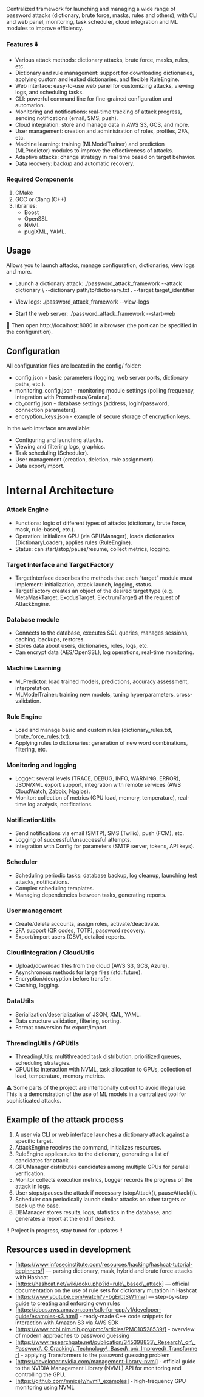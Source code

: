 Сentralized framework for launching and managing a wide range of password attacks (dictionary, brute force, masks, rules and others), with CLI and web panel, monitoring, task scheduler, cloud integration and ML modules to improve efficiency.

### Features ⬇️
- Various attack methods: dictionary attacks, brute force, masks, rules, etc.
- Dictionary and rule management: support for downloading dictionaries, applying custom and leaked dictionaries, and flexible RuleEngine.
- Web interface: easy-to-use web panel for customizing attacks, viewing logs, and scheduling tasks.
- CLI: powerful command line for fine-grained configuration and automation.
- Monitoring and notifications: real-time tracking of attack progress, sending notifications (email, SMS, push).
- Cloud integration: store and manage data in AWS S3, GCS, and more.
- User management: creation and administration of roles, profiles, 2FA, etc.
- Machine learning: training (MLModelTrainer) and prediction (MLPredictor) modules to improve the effectiveness of attacks.
- Adaptive attacks: change strategy in real time based on target behavior.
- Data recovery: backup and automatic recovery.

### Required Components
1. CMake
2. GCC or Clang (C++) 
3. libraries:  
   - Boost  
   - OpenSSL 
   - NVML  
   - pugiXML, YAML.  
## Usage
Allows you to launch attacks, manage configuration, dictionaries, view logs and more.

- Launch a dictionary attack:  ./password_attack_framework --attack dictionary \ --dictionary path/to/dictionary.txt \. --target target_identifier
      
- View logs:  ./password_attack_framework --view-logs

- Start the web server:  ./password_attack_framework --start-web

 🛜 Then open http://localhost:8080 in a browser (the port can be specified in the configuration). 

## Configuration
All configuration files are located in the config/ folder:
- config.json - basic parameters (logging, web server ports, dictionary paths, etc.).  
- monitoring_config.json - monitoring module settings (polling frequency, integration with Prometheus/Grafana).  
- db_config.json - database settings (address, login/password, connection parameters).  
- encryption_keys.json - example of secure storage of encryption keys.


In the web interface are available:
- Configuring and launching attacks.  
- Viewing and filtering logs, graphics.  
- Task scheduling (Scheduler).  
- User management (creation, deletion, role assignment).  
- Data export/import.

# Internal Architecture

### Attack Engine
- Functions: logic of different types of attacks (dictionary, brute force, mask, rule-based, etc.).
- Operation: initializes GPU (via GPUManager), loads dictionaries (DictionaryLoader), applies rules (RuleEngine).
- Status: can start/stop/pause/resume, collect metrics, logging.

### Target Interface and Target Factory

- TargetInterface describes the methods that each “target” module must implement: initialization, attack launch, logging, status.
- TargetFactory creates an object of the desired target type (e.g. MetaMaskTarget, ExodusTarget, ElectrumTarget) at the request of AttackEngine.

### Database module

- Connects to the database, executes SQL queries, manages sessions, caching, backups, restores.
- Stores data about users, dictionaries, roles, logs, etc.
- Can encrypt data (AES/OpenSSL), log operations, real-time monitoring.

### Machine Learning

- MLPredictor: load trained models, predictions, accuracy assessment, interpretation.
- MLModelTrainer: training new models, tuning hyperparameters, cross-validation.

### Rule Engine

- Load and manage basic and custom rules (dictionary_rules.txt, brute_force_rules.txt).
- Applying rules to dictionaries: generation of new word combinations, filtering, etc.

### Monitoring and logging

- Logger: several levels (TRACE, DEBUG, INFO, WARNING, ERROR), JSON/XML export support, integration with remote services (AWS CloudWatch, Zabbix, Nagios).
- Monitor: collection of metrics (GPU load, memory, temperature), real-time log analysis, notifications.

### NotificationUtils

- Send notifications via email (SMTP), SMS (Twilio), push (FCM), etc.
- Logging of successful/unsuccessful attempts.
- Integration with Config for parameters (SMTP server, tokens, API keys).

### Scheduler

- Scheduling periodic tasks: database backup, log cleanup, launching test attacks, notifications.
- Complex scheduling templates.
- Managing dependencies between tasks, generating reports.


### User management

- Create/delete accounts, assign roles, activate/deactivate.
- 2FA support (QR codes, TOTP), password recovery.
- Export/import users (CSV), detailed reports.

### CloudIntegration / CloudUtils

- Upload/download files from the cloud (AWS S3, GCS, Azure).
- Asynchronous methods for large files (std::future).
- Encryption/decryption before transfer.
- Caching, logging.

### DataUtils

- Serialization/deserialization of JSON, XML, YAML.
- Data structure validation, filtering, sorting.
- Format conversion for export/import.

### ThreadingUtils / GPUtils

- ThreadingUtils: multithreaded task distribution, prioritized queues, scheduling strategies.
- GPUUtils: interaction with NVML, task allocation to GPUs, collection of load, temperature, memory metrics.

⚠️ Some parts of the project are intentionally cut out to avoid illegal use. This is a demonstration of the use of ML models in a centralized tool for sophisticated attacks.

## Example of the attack process

1. A user via CLI or web interface launches a dictionary attack against a specific target.
2. AttackEngine receives the command, initializes resources.
3. RuleEngine applies rules to the dictionary, generating a list of candidates for attack.
4. GPUManager distributes candidates among multiple GPUs for parallel verification.
5. Monitor collects execution metrics, Logger records the progress of the attack in logs.
6. User stops/pauses the attack if necessary (stopAttack(), pauseAttack()).
7. Scheduler can periodically launch similar attacks on other targets or back up the base.
8. DBManager stores results, logs, statistics in the database, and generates a report at the end if desired.

‼️ Project in progress, stay tuned for updates ‼️

## Resources used in development
* [https://www.infosecinstitute.com/resources/hacking/hashcat-tutorial-beginners/] — parsing dictionary, mask, hybrid and brute force attacks with Hashcat
* [https://hashcat.net/wiki/doku.php?id=rule\_based\_attack] — official documentation on the use of rule sets for dictionary mutation in Hashcat
* [https://www.youtube.com/watch?v=bgErbtSW1mw] — step-by-step guide to creating and enforcing own rules
* [https://docs.aws.amazon.com/sdk-for-cpp/v1/developer-guide/examples-s3.html] - ready-made C++ code snippets for interaction with Amazon S3 via AWS SDK
* [https://www.ncbi.nlm.nih.gov/pmc/articles/PMC10528539/] - overview of modern approaches to password guessing
* [https://www.researchgate.net/publication/345398833\_Research\_on\_Password\_C_Cracking\_Technology\_Based\_on\_Improved\_Transformer] - applying Transformers to the password guessing problem
*  [https://developer.nvidia.com/management-library-nvml] - official guide to the NVIDIA Management Library (NVML) API for monitoring and controlling the GPU.
* [https://github.com/mnicely/nvml\_examples] - high-frequency GPU monitoring using NVML

